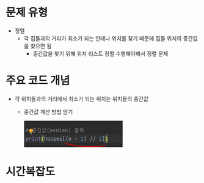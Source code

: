 # 문제 유형
- 정렬
  - 각 집들과의 거리가 최소가 되는 안테나 위치를 찾기 때문에 집들 위치의 중간값을 찾으면 됨 
    - 중간값을 찾기 위해 위치 리스트 정렬 수행해야해서 정렬 문제 

# 주요 코드 개념
- 각 위치들과의 거리에서 최소가 되는 위치는 위치들의 중간값 
  - 중간값 계산 방법 암기 
  
    ![img_1.png](캡처이미지/img_1.png)

# 시간복잡도 
